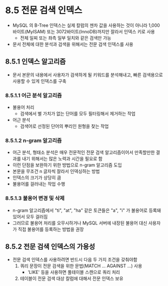# 8.5 전문 검색 인덱스

- MySQL 의 B-Tree 인덱스는 실제 칼럼의 젠차 값을 사용하는 것이 아니라 1,000바이트(MyISAM) 또는 3072바이트(InnoDB)까지만 잘라서 인덱스 키로 사용
  - 전체 일찌 또는 좌측 일부 일치와 같은 검색만 가능
- 문서 전체에 대한 분석과 검색을 위해서는 전문 검색 인덱스를 사용

## 8.5.1 인덱스 알고리즘

- 문서 본문의 내용에서 사용자가 검색하게 될 키워드를 분석해내고, 빠른 검색용으로 사용할 수 있게 인덱스를 구축

### 8.5.1.1 어근 분석 알고리즘

- 불용어 처리
  - 검색에서 별 가치가 없는 단어를 모두 필터링해서 제거하는 작업
- 어근 분석
  - 검색어로 선정된 단어의 뿌리인 원형을 찾는 작업

### 8.5.1.2 n-gram 알고리즘

- 어근 분석, 형태소 분석은 매우 전문적인 전문 검색 알고리즘이어서 만족할만한 결과를 내기 위해서는 많은 노력과 시간을 필요로 함
- 이런 단점을 보완하기 위한 방법으로 n-gram 알고리즘 도입
- 본문을 무조건 n 글자씩 잘라서 인덱싱하는 방법
- 인덱스의 크기가 상당히 큼
- 불용어를 걸러내는 작업 수행

### 8.5.1.3 불용어 변경 및 삭제

- n-gram 알고리즘에서 "ti", "at", "ha" 같은 토큰들은 "a", "i" 가 불용어로 등록돼 있어서 모두 걸러짐
- 그러므로 불용어 처리를 오무시하거나 MySQL 서버에 내장된 불용어 대신 사용자가 직접 불용어를 등록하는 방법을 권장

## 8.5.2 전문 검색 인덱스의 가용성

- 전문 검색 인덱스를 사용하려면 반드시 다음 두 가지 조건을 갖춰야함
  1. 쿼리 문장이 전문 검색을 위한 문법(MATCH ... AGAINST ...) 사용
     - 'LIKE' 등을 사용하면 풀테이블 스캔으로 쿼리 처리
  2. 테이블이 전문 검색 대상 칼럼에 대해서 전문 인덱스 보유
